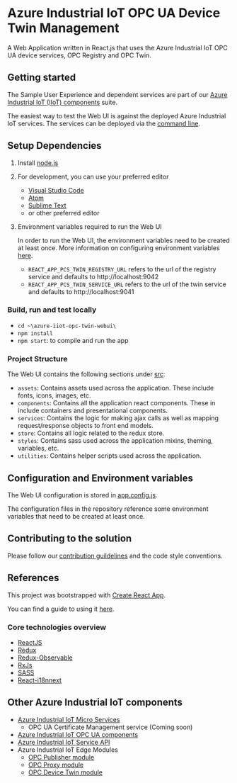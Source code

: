 # Azure Industrial IoT OPC UA Device Twin Management

A Web Application written in React.js that uses the Azure Industrial IoT OPC UA device services, OPC Registry and OPC Twin.

## Getting started

The Sample User Experience and dependent services are part of our [Azure Industrial IoT (IIoT) components](#Other-Azure-Industrial-IoT-components) suite.

The easiest way to test the Web UI is against the deployed Azure Industrial IoT services. The services can be deployed via the [command line](https://github.com/Azure/azure-iiot-services/tree/master/deploy).

## Setup Dependencies

1. Install [node.js](https://nodejs.org/)
1. For development, you can use your preferred editor
   - [Visual Studio Code](https://code.visualstudio.com/)
   - [Atom](https://atom.io/)
   - [Sublime Text](https://www.sublimetext.com/)
   - or other preferred editor
1. Environment variables required to run the Web UI

   In order to run the Web UI, the environment variables need to be created at least once. More information on configuring environment variables [here](#configuration-and-environment-variables).

   * `REACT_APP_PCS_TWIN_REGISTRY_URL` refers to the url of the registry service and defaults to http://localhost:9042
   * `REACT_APP_PCS_TWIN_SERVICE_URL` refers to the url of the twin service and defaults to http://localhost:9041

### Build, run and test locally

* `cd ~\azure-iiot-opc-twin-webui\`
* `npm install`
* `npm start`: to compile and run the app

### Project Structure

The Web UI contains the following sections under [src](src):
- `assets`: Contains assets used across the application. These include fonts,
icons, images, etc.
- `components`: Contains all the application react components. These in include
containers and presentational components.
- `services`: Contains the logic for making ajax calls as well as mapping
request/response objects to front end models.
- `store`: Contains all logic related to the redux store.
- `styles`: Contains sass used across the application mixins, theming, variables,
etc.
- `utilities`: Contains helper scripts used across the application.

## Configuration and Environment variables

The Web UI configuration is stored in [app.config.js](https://github.com/Azure/azure-iiot-opc-twin-webui/blob/master/src/app.config.js).

The configuration files in the repository reference some environment variables that need to be created at least once. 

## Contributing to the solution

Please follow our [contribution guildelines](CONTRIBUTING.md) and the code style conventions.

## References

This project was bootstrapped with [Create React App](https://github.com/facebookincubator/create-react-app).

You can find a guide to using it [here](https://github.com/facebookincubator/create-react-app/blob/master/packages/react-scripts/template/README.md).

### Core technologies overview

- [ReactJS](https://reactjs.org/)
- [Redux](https://redux.js.org/)
- [Redux-Observable](https://redux-observable.js.org/)
- [RxJs](http://reactivex.io/rxjs/)
- [SASS](http://sass-lang.com/)
- [React-i18nnext](https://github.com/i18next/react-i18next)

## Other Azure Industrial IoT components

* [Azure Industrial IoT Micro Services](https://github.com/Azure/azure-iiot-services)
  * OPC UA Certificate Management service (Coming soon)
* [Azure Industrial IoT OPC UA components](https://github.com/Azure/azure-iiot-opc-ua)
* [Azure Industrial IoT Service API](https://github.com/Azure/azure-iiot-services-api)
* Azure Industrial IoT Edge Modules
  * [OPC Publisher module](https://github.com/Azure/iot-edge-opc-publisher)
  * [OPC Proxy module](https://github.com/Azure/iot-edge-opc-proxy)
  * [OPC Device Twin module](https://github.com/Azure/azure-iiot-opc-twin-module)
